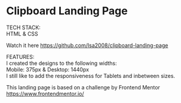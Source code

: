 # Clipboard Landing Page

TECH STACK:\
HTML &amp; CSS

Watch it here https://github.com/Isa2008/clipboard-landing-page

FEATURES:\
I created the designs to the following widths:\
Mobile: 375px & Desktop: 1440px\
I still like to add the responsiveness for Tablets and inbetween sizes.

This landing page is based on a challenge by Frontend Mentor https://www.frontendmentor.io/
